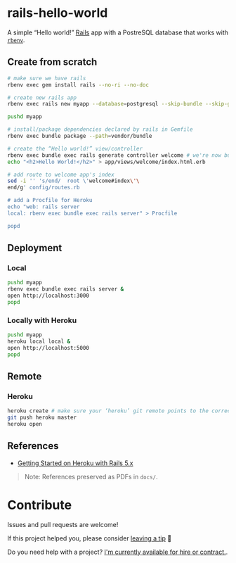 # rails-hello-world

A simple “Hello world!” [Rails](https://rubyonrails.org) app with a PostreSQL database that works with [`rbenv`](https://github.com/rbenv/rbenv).

## Create from scratch

```sh
# make sure we have rails
rbenv exec gem install rails --no-ri --no-doc

# create new rails app
rbenv exec rails new myapp --database=postgresql --skip-bundle --skip-git # we'll bundle ourselves after configuring how to do it, and don't let rails create its own Git repo–that's up to you!

pushd myapp

# install/package dependencies declared by rails in Gemfile
rbenv exec bundle package --path=vendor/bundle

# create the “Hello world!” view/controller
rbenv exec bundle exec rails generate controller welcome # we're now bundle exec'ing rails because it was installed via the Gemfile created with rails new ...
echo "<h2>Hello World!</h2>" > app/views/welcome/index.html.erb

# add route to welcome app's index
sed -i '' 's/end/  root \'welcome#index\'\
end/g' config/routes.rb

# add a Procfile for Heroku
echo "web: rails server
local: rbenv exec bundle exec rails server" > Procfile

popd
```

## Deployment

### Local

```sh
pushd myapp
rbenv exec bundle exec rails server &
open http://localhost:3000
popd
```

### Locally with Heroku

```sh
pushd myapp
heroku local local &
open http://localhost:5000
popd
```

## Remote

### Heroku

```sh
heroku create # make sure your ‘heroku’ git remote points to the correct app's git url, like if there was a previous one
git push heroku master
heroku open
```

## References

- [Getting Started on Heroku with Rails 5.x](https://devcenter.heroku.com/articles/getting-started-with-rails5#create-a-new-rails-app-or-upgrade-an-existing-one)

> Note: References preserved as PDFs in `docs/`.

# Contribute

Issues and pull requests are welcome! 

If this project helped you, please consider <a href="https://www.paypal.me/armcknight">leaving a tip</a> 🤗

Do you need help with a project? [I'm currently available for hire or contract.](http://tworingsoft.com/contracts).
